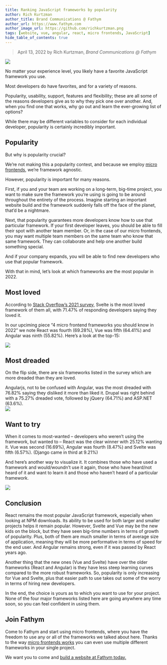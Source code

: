 ```yaml
---
title: Ranking JavaScript frameworks by popularity
author: Rich Kurtzman
author_title: Brand Communications @ Fathym
author_url: https://www.fathym.com
author_image_url: https://github.com/richkurtzman.png
tags: [website, vue, angular, react, micro frontends, JavaScript]
hide_table_of_contents: true
---
```


> April 13, 2022 by Rich Kurtzman, _Brand Communications @ Fathym_

![](https://www.fathym.com/img/javacoder.jpeg)

No matter your experience level, you likely have a favorite JavaScript framework you use.  

Most developers do have favorites, and for a variety of reasons.  

Popularity, usability, support, features and flexibility; these are all some of the reasons developers give as to why they pick one over another. And, when you find one that works, why go out and learn the ever-growing list of options?  

While there may be different variables to consider for each individual developer, popularity is certainly incredibly important.  

## Popularity 

But why is popularity crucial?  

We’re not making this a popularity contest, and because we employ [micro frontends](https://www.fathym.com/blog/articles/2022/march/2022-03-14-a-simple-micro-frontends-explainer), we’re framework agnostic.  

However, popularity is important for many reasons.  

First, if you and your team are working on a long-term, big-time project, you want to make sure the framework you’re using is going to be around throughout the entirety of the process. Imagine starting an important website build and the framework suddenly falls off the face of the planet, that’d be a nightmare. 

Next, that popularity guarantees more developers know how to use that particular framework. If your first developer leaves, you should be able to fill their spot with another team member. Or, in the case of our micro frontends, you may want multiple team members on the same team who know that same framework. They can collaborate and help one another build something special.  

And if your company expands, you will be able to find new developers who use that popular framework. 

With that in mind, let’s look at which frameworks are the most popular in 2022. 

## Most loved 

According to [Stack Overflow’s 2021 survey](https://insights.stackoverflow.com/survey/2021#most-loved-dreaded-and-wanted-webframe-love-dread), Svelte is the most loved framework of them all, with 71.47% of responding developers saying they loved it.  

In our upciming piece “4 micro frontend frameworks you should know in 2022” we note React was fourth (69.28%), Vue was fifth (64.41%) and Angular was ninth (55.82%). Here’s a look at the top-15:  

![](https://www.fathym.com/img/lovedframeworks.png)

## Most dreaded 

On the flip side, there are six frameworks listed in the survey which are more dreaded than they are loved.  

Angularjs, not to be confused with Angular, was the most dreaded with 76.82% saying they disliked it more than liked it. Drupal was right behind with a 75.27% dreaded vote, followed by jQuery (64.71%) and ASP.NET (63.6%).  
![](https://www.fathym.com/img/dreadedframeworks.png)

## Want to try  

When it comes to most-wanted – developers who weren’t using the framework, but wanted to – React was the clear winner with 25.12% wanting it. Vue was second (16.69%), Angular was fourth (8.47%) and Svelte was fifth (6.57%). (Django came in third at 9.21%) 

And here’s another way to visualize it. It combines those who have used a framework and would/woundn’t use it again, those who have heard/not heard of it and want to learn it and those who haven’t heard of a particular framework. 

![](https://www.fathym.com/img/frameworkswhoused.png)

## Conclusion 

React remains the most popular JavaScript framework, especially when looking at NPM downloads. Its ability to be used for both larger and smaller projects helps it remain popular. However, Svelte and Vue may be the new kids on the block, but they have seen big-time numbers in terms of growth of popularity. Plus, both of them are much smaller in terms of average size of application, meaning they will be more performative in terms of speed for the end user. And Angular remains strong, even if it was passed by React years ago.  

Another thing that the new ones (Vue and Svelte) have over the older frameworks (React and Angular) is they have less steep learning curves compared to the more robust frameworks. So, popularity is only increasing for Vue and Svelte, plus that easier path to use takes out some of the worry in terms of hiring new developers.  

In the end, the choice is yours as to which you want to use for your project. None of the four major frameworks listed here are going anywhere any time soon, so you can feel confident in using them.  

[](https://www.fathym.com/img/MFERReactGatsbyAngular.png)

## Join Fathym  

Come to Fathym and start using micro frontends, where you have the freedom to use any or all of the frameworks we talked about here. Thanks to the way [micro frontends works](https://www.fathym.com/blog/articles/2022/march/2022-03-14-a-simple-micro-frontends-explainer) you can even use multiple different frameworks in your single project.  

We want you to come and [build a website at Fathym today.](https://www.fathym.com/dashboard)
